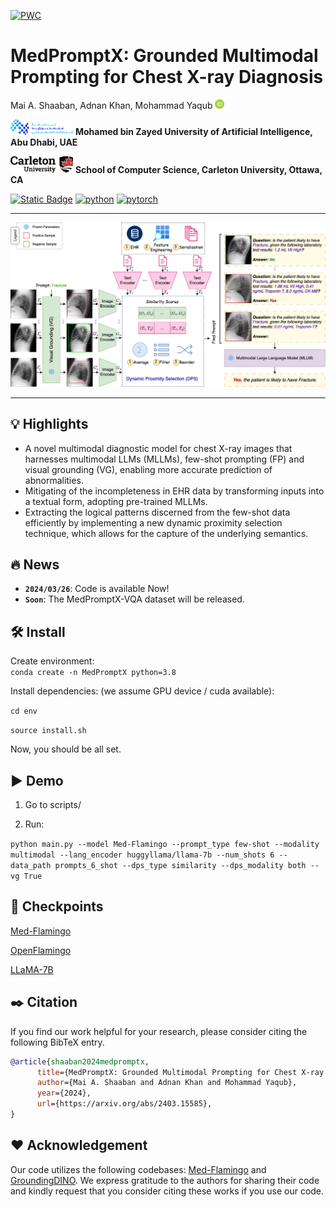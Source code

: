 [![PWC](https://img.shields.io/endpoint.svg?url=https://paperswithcode.com/badge/medpromptx-grounded-multimodal-prompting-for/x-ray-visual-question-answering-on-mimic-cxr)](https://paperswithcode.com/sota/x-ray-visual-question-answering-on-mimic-cxr?p=medpromptx-grounded-multimodal-prompting-for)
# MedPromptX: Grounded Multimodal Prompting for Chest X-ray Diagnosis
Mai A. Shaaban, Adnan Khan, Mohammad Yaqub [<img src='img/ORCIDiD_icon64x64.png' width='15'>](https://orcid.org/0000-0001-6896-1105)

<img src='img/mbzuai_logo.png' width='100'> **Mohamed bin Zayed University of Artificial Intelligence, Abu Dhabi, UAE**

<img src='img/carleton_logo.png' width='100'> **School of Computer Science, Carleton University, Ottawa, CA**

[![Static Badge](https://img.shields.io/badge/Paper-Link-yellowgreen?link=https%3A%2F%2Fzenodo.org%2Frecords%2F10104139)](https://arxiv.org/abs/2403.15585)
[![python](https://img.shields.io/badge/Python-3.8-3776AB.svg?style=flat&logo=python&logoColor=white)](https://www.python.org)
[![pytorch](https://img.shields.io/badge/PyTorch-2.1.0-EE4C2C.svg?style=flat&logo=pytorch)](https://pytorch.org)

<hr>

![MedPromptX](img/method.png)

<hr>

## :bulb: Highlights

* A novel multimodal diagnostic model for chest X-ray images that harnesses multimodal LLMs (MLLMs), few-shot prompting (FP) and visual grounding (VG), enabling more accurate prediction of abnormalities.
* Mitigating of the incompleteness in EHR data by transforming inputs into a textual form, adopting pre-trained MLLMs. 
* Extracting the logical patterns discerned from the few-shot data efficiently by implementing a new dynamic proximity selection technique, which allows for the capture of the underlying semantics.

## :fire: News
- **`2024/03/26`**: Code is available Now!
- **`Soon`**: The MedPromptX-VQA dataset will be released.


## :hammer_and_wrench: Install  

Create environment:  
 ```conda create -n MedPromptX python=3.8```

Install dependencies: (we assume GPU device / cuda available):

```cd env```

```source install.sh```  

Now, you should be all set.

## :arrow_forward: Demo  

1. Go to scripts/   

2. Run:

```python main.py --model Med-Flamingo --prompt_type few-shot --modality multimodal --lang_encoder huggyllama/llama-7b --num_shots 6 --data_path prompts_6_shot --dps_type similarity --dps_modality both --vg True``` 

## :luggage: Checkpoints  

[Med-Flamingo](https://huggingface.co/med-flamingo/med-flamingo)

[OpenFlamingo](https://huggingface.co/openflamingo/OpenFlamingo-3B-vitl-mpt1b)

[LLaMA-7B](https://huggingface.co/huggyllama/llama-7b)


## :black_nib: Citation

If you find our work helpful for your research, please consider citing the following BibTeX entry.   

```bibtex
@article{shaaban2024medpromptx,
      title={MedPromptX: Grounded Multimodal Prompting for Chest X-ray Diagnosis}, 
      author={Mai A. Shaaban and Adnan Khan and Mohammad Yaqub},
      year={2024},
      url={https://arxiv.org/abs/2403.15585},
}
```

## :hearts: Acknowledgement

Our code utilizes the following codebases: [Med-Flamingo](https://github.com/snap-stanford/med-flamingo) and [GroundingDINO](https://github.com/IDEA-Research/GroundingDINO). We express gratitude to the authors for sharing their code and kindly request that you consider citing these works if you use our code.
